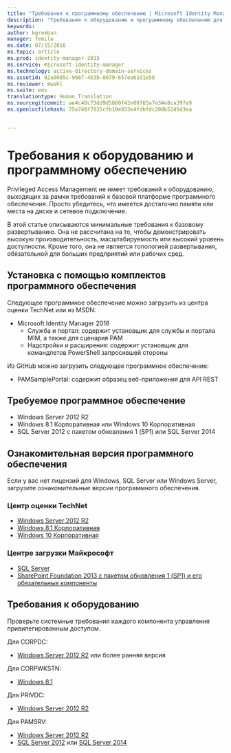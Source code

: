 ```yaml
---
title: "Требования к программному обеспечению | Microsoft Identity Manager"
description: "Требования к оборудованию и программному обеспечению для успешного развертывания Privileged Access Management"
keywords: 
author: kgremban
manager: femila
ms.date: 07/15/2016
ms.topic: article
ms.prod: identity-manager-2015
ms.service: microsoft-identity-manager
ms.technology: active-directory-domain-services
ms.assetid: 82a9085c-9667-4b3b-8079-657eab1d1e58
ms.reviewer: mwahl
ms.suite: ems
translationtype: Human Translation
ms.sourcegitcommit: ae4c40c73dd9d5860f42e00765a7e34e8ca397a9
ms.openlocfilehash: 75a748f7035cfb10e833e4fdbfdc208b5245d3ea


---
```


# Требования к оборудованию и программному обеспечению

Privileged Access Management не имеет требований к оборудованию, выходящих за рамки требований к базовой платформе программного обеспечения. Просто убедитесь, что имеется достаточно памяти или места на диске и сетевое подключение.

В этой статье описываются минимальные требования к базовому развертыванию. Она не рассчитана на то, чтобы демонстрировать высокую производительность, масштабируемость или высокий уровень доступности. Кроме того, она не является топологией развертывания, обязательной для больших предприятий или рабочих сред.

## Установка с помощью комплектов программного обеспечения

Следующее программное обеспечение можно загрузить из центра оценки TechNet или из MSDN:  
- Microsoft Identity Manager 2016
  - Служба и портал: содержит установщик для службы и портала MIM, а также для сценария PAM
  - Надстройки и расширения: содержит установщик для командлетов PowerShell запросившей стороны

Из GitHub можно загрузить следующее программное обеспечение:  
- PAMSamplePortal: содержит образец веб-приложения для API REST

## Требуемое программное обеспечение

- Windows Server 2012 R2  
- Windows 8.1 Корпоративная или Windows 10 Корпоративная  
- SQL Server 2012 с пакетом обновления 1 (SP1) или SQL Server 2014  

## Ознакомительная версия программного обеспечения

Если у вас нет лицензий для Windows, SQL Server или Windows Server, загрузите ознакомительные версии программного обеспечения.

### Центр оценки TechNet

- [Windows Server 2012 R2](https://www.microsoft.com/evalcenter/evaluate-windows-server-2012-r2)  
- [Windows 8,1 Корпоративная](https://www.microsoft.com/evalcenter/evaluate-windows-8-1-enterprise)  
- [Windows 10 Корпоративная](https://www.microsoft.com/evalcenter/evaluate-windows-10-enterprise)  

### Центре загрузки Майкрософт

- [SQL Server](https://www.microsoft.com/download/details.aspx?id=29066)  
- [SharePoint Foundation 2013 с пакетом обновления 1 (SP1) и его обязательные компоненты](https://www.microsoft.com/download/details.aspx?id=42039)

## Требования к оборудованию

Проверьте системные требования каждого компонента управления привилегированным доступом.

Для CORPDC:  
- [Windows Server 2012 R2](https://technet.microsoft.com/library/dn303418.aspx) или более ранняя версия

Для CORPWKSTN:  
- [Windows 8.1](http://windows.microsoft.com/windows-8/system-requirements)

Для PRIVDC:  
- [Windows Server 2012 R2](https://technet.microsoft.com/library/dn303418.aspx)

Для PAMSRV:
- [Windows Server 2012 R2](https://technet.microsoft.com/library/dn303418.aspx)  
- [SQL Server 2012](https://msdn.microsoft.com/library/ms143506(sql.110).aspx) или [SQL Server 2014](https://msdn.microsoft.com/en-us/library/ms143506(v=sql.120).aspx)



<!--HONumber=Jul16_HO3-->


